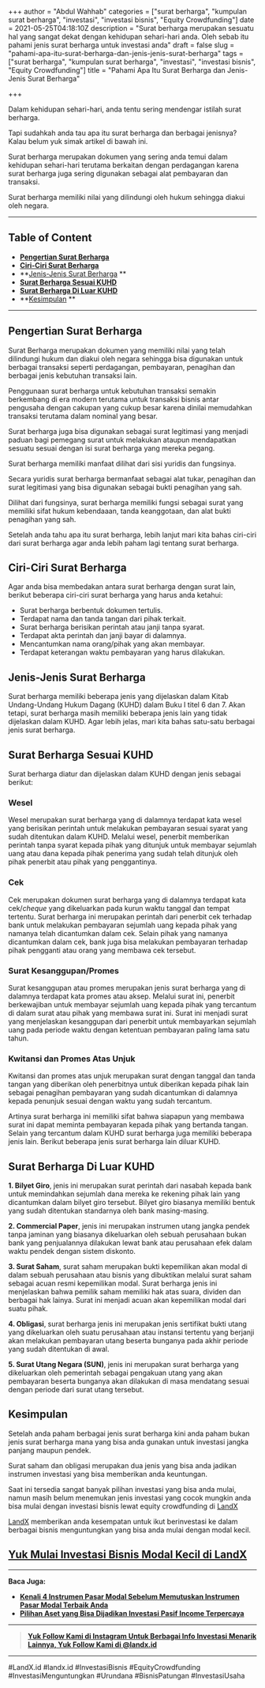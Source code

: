 +++
author = "Abdul Wahhab"
categories = ["surat berharga", "kumpulan surat berharga", "investasi", "investasi bisnis", "Equity Crowdfunding"]
date = 2021-05-25T04:18:10Z
description = "Surat berharga merupakan sesuatu hal yang sangat dekat dengan kehidupan sehari-hari anda. Oleh sebab itu pahami jenis surat berharga untuk investasi anda"
draft = false
slug = "pahami-apa-itu-surat-berharga-dan-jenis-jenis-surat-berharga"
tags = ["surat berharga", "kumpulan surat berharga", "investasi", "investasi bisnis", "Equity Crowdfunding"]
title = "Pahami Apa Itu Surat Berharga dan Jenis-Jenis Surat Berharga"

+++


Dalam kehidupan sehari-hari, anda tentu sering mendengar istilah surat berharga.

Tapi sudahkah anda tau apa itu surat berharga dan berbagai jenisnya? Kalau belum yuk simak artikel di bawah ini.

Surat berharga merupakan dokumen yang sering anda temui dalam kehidupan sehari-hari terutama berkaitan dengan perdagangan karena surat berharga juga sering digunakan sebagai alat pembayaran dan transaksi.

Surat berharga memiliki nilai yang dilindungi oleh hukum sehingga diakui oleh negara.

---

## Table of Content

* **[Pengertian Surat Berharga](#pengertian-surat-berharga)**
* **[Ciri-Ciri Surat Berharga](#ciri-ciri-surat-berharga)**
* **[Jenis-Jenis Surat Berharga](#jenis-jenis-surat-berharga) **
* **[Surat Berharga Sesuai KUHD](#surat-berharga-sesuai-kuhd)**
* **[Surat Berharga Di Luar KUHD](#surat-berharga-di-luar-kuhd)**
* **[Kesimpulan](#kesimpulan ) **

---

## Pengertian Surat Berharga

Surat Berharga merupakan dokumen yang memiliki nilai yang telah dilindungi hukum dan diakui oleh negara sehingga bisa digunakan untuk berbagai transaksi seperti perdagangan, pembayaran, penagihan dan berbagai jenis kebutuhan transaksi lain.

Penggunaan surat berharga untuk kebutuhan transaksi semakin berkembang di era modern terutama untuk transaksi bisnis antar pengusaha dengan cakupan yang cukup besar karena dinilai memudahkan transaksi terutama dalam nominal yang besar.

Surat berharga juga bisa digunakan sebagai surat legitimasi yang menjadi paduan bagi pemegang surat untuk melakukan ataupun mendapatkan sesuatu sesuai dengan isi surat berharga yang mereka pegang.

Surat berharga memiliki manfaat dilihat dari sisi yuridis dan fungsinya.

Secara yuridis surat berharga bermanfaat sebagai alat tukar, penagihan dan surat legitimasi yang bisa digunakan sebagai bukti penagihan yang sah.

Dilihat dari fungsinya, surat berharga memiliki fungsi sebagai surat yang memiliki sifat hukum kebendaaan, tanda keanggotaan, dan alat bukti penagihan yang sah.

Setelah anda tahu apa itu surat berharga, lebih lanjut mari kita bahas ciri-ciri dari surat berharga agar anda lebih paham lagi tentang surat berharga.

## Ciri-Ciri Surat Berharga

Agar anda bisa membedakan antara surat berharga dengan surat lain, berikut beberapa ciri-ciri surat berharga yang harus anda ketahui:

* Surat berharga berbentuk dokumen tertulis.
* Terdapat nama dan tanda tangan dari pihak terkait.
* Surat berharga berisikan perintah atau janji tanpa syarat.
* Terdapat akta perintah dan janji bayar di dalamnya.
* Mencantumkan nama orang/pihak yang akan membayar. 
* Terdapat keterangan waktu pembayaran yang harus dilakukan.

## Jenis-Jenis Surat Berharga

Surat berharga memiliki beberapa jenis yang dijelaskan dalam Kitab Undang-Undang Hukum Dagang (KUHD) dalam Buku I titel 6 dan 7. Akan tetapi, surat berharga masih memiliki beberapa jenis lain yang tidak dijelaskan dalam KUHD. Agar lebih jelas, mari kita bahas satu-satu berbagai jenis surat berharga.

## Surat Berharga Sesuai KUHD

Surat berharga diatur dan dijelaskan dalam KUHD dengan jenis sebagai berikut:

### Wesel

Wesel merupakan surat berharga yang di dalamnya terdapat kata wesel yang berisikan perintah untuk melakukan pembayaran sesuai syarat yang sudah ditentukan dalam KUHD. Melalui wesel, penerbit memberikan perintah tanpa syarat kepada pihak yang ditunjuk untuk membayar sejumlah uang atau dana kepada pihak penerima yang sudah telah ditunjuk oleh pihak penerbit atau pihak yang penggantinya.

### Cek

Cek merupakan dokumen surat berharga yang di dalamnya terdapat kata cek/_cheque_ yang dikeluarkan pada kurun waktu tanggal dan tempat tertentu. Surat berharga ini merupakan perintah dari penerbit cek terhadap bank untuk melakukan pembayaran sejumlah uang kepada pihak yang namanya telah dicantumkan dalam cek. Selain pihak yang namanya dicantumkan dalam cek, bank juga bisa melakukan pembayaran terhadap pihak pengganti atau orang yang membawa cek tersebut.

### Surat Kesanggupan/Promes

Surat kesanggupan atau promes merupakan jenis surat berharga yang di dalamnya terdapat kata promes atau aksep. Melalui surat ini, penerbit berkewajiban untuk membayar sejumlah uang kepada pihak yang tercantum di dalam surat atau pihak yang membawa surat ini. Surat ini menjadi surat yang menjelaskan kesanggupan dari penerbit untuk membayarkan sejumlah uang pada periode waktu dengan ketentuan pembayaran paling lama satu tahun.

### Kwitansi dan Promes Atas Unjuk

Kwitansi dan promes atas unjuk merupakan surat dengan tanggal dan tanda tangan yang diberikan oleh penerbitnya untuk diberikan kepada pihak lain sebagai penagihan pembayaran yang sudah dicantumkan di dalamnya kepada penunjuk sesuai dengan waktu yang sudah tercantum.

Artinya surat berharga ini memiliki sifat bahwa siapapun yang membawa surat ini dapat meminta pembayaran kepada pihak yang bertanda tangan.  Selain yang tercantum dalam KUHD surat berharga juga memiliki beberapa jenis lain. Berikut beberapa jenis surat berharga lain diluar KUHD.

## Surat Berharga Di Luar KUHD

**1. Bilyet Giro**, jenis ini merupakan surat perintah dari nasabah kepada bank untuk memindahkan sejumlah dana mereka ke rekening pihak lain yang dicantumkan dalam bilyet giro tersebut. Bilyet giro biasanya memiliki bentuk yang sudah ditentukan standarnya oleh bank masing-masing. 

**2. Commercial Paper**, jenis ini merupakan instrumen utang jangka pendek tanpa jaminan yang biasanya dikeluarkan oleh sebuah perusahaan bukan bank yang penjualannya dilakukan lewat bank atau perusahaan efek dalam waktu pendek dengan sistem diskonto.

**3. Surat Saham**, surat saham merupakan bukti kepemilikan akan modal di dalam sebuah perusahaan atau bisnis yang dibuktikan melalui surat saham sebagai acuan resmi kepemilikan modal. Surat berharga jenis ini menjelaskan bahwa pemilik saham memiliki hak atas suara, dividen dan berbagai hak lainya. Surat ini menjadi acuan akan kepemilikan modal dari suatu pihak.

**4. Obligasi**, surat berharga jenis ini merupakan jenis sertifikat bukti utang yang dikeluarkan oleh suatu perusahaan atau instansi tertentu yang berjanji akan melakukan pembayaran utang beserta bunganya pada akhir periode yang sudah ditentukan di awal. 

**5. Surat Utang Negara (SUN)**, jenis ini merupakan surat berharga yang dikeluarkan oleh pemerintah sebagai pengakuan utang yang akan pembayaran beserta bunganya akan dilakukan di masa mendatang sesuai dengan periode dari surat utang tersebut.

## Kesimpulan

Setelah anda paham berbagai jenis surat berharga kini anda paham bukan jenis surat berharga mana yang bisa anda gunakan untuk investasi jangka panjang maupun pendek.

Surat saham dan obligasi merupakan dua jenis yang bisa anda jadikan instrumen investasi yang bisa memberikan anda keuntungan.

Saat ini tersedia sangat banyak pilihan investasi yang bisa anda mulai, namun masih belum menemukan jenis investasi yang cocok mungkin anda bisa mulai dengan investasi bisnis lewat equity crowdfunding di [LandX](https://landx.id/)

[LandX](https://landx.id/) memberikan anda kesempatan untuk ikut berinvestasi ke dalam berbagai bisnis menguntungkan yang bisa anda mulai dengan modal kecil.

## [Yuk Mulai Investasi Bisnis Modal Kecil di LandX](https://landx.id/)

---

**Baca Juga:**

* **[Kenali 4 Instrumen Pasar Modal Sebelum Memutuskan Instrumen Pasar Modal Terbaik Anda](https://landx.id/blog/kenali-4-instrumen-pasar-modal-sebelum-memutuskan-instrumen-pasar-modal-terbaik-anda/)**
* **[Pilihan Aset yang Bisa Dijadikan Investasi Pasif Income Terpercaya](https://landx.id/blog/pilihan-aset-yang-bisa-dijadikan-investasi-pasif-income-terpercaya/)**

---

> [**Yuk Follow Kami di Instagram Untuk Berbagai Info Investasi Menarik Lainnya, Yuk Follow Kami di @landx.id**](https://instagram.com/landx.id?utm_medium=copy_link)

---

#LandX.id	#landx.id	#InvestasiBisnis	#EquityCrowdfunding	#InvestasiMenguntungkan	#Urundana	#BisnisPatungan	#InvestasiUsaha

